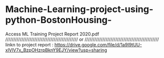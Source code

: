 # Machine-Learning-project-using-python-BostonHousing-
Access ML Training Project Report 2020.pdf 
/////////////////////////////////////////////
or
//////////////////////////////////////////////
linkn to project report : https://drive.google.com/file/d/1a9I9tUU-xlVlV7x_BzpOHzrpBknY9EJY/view?usp=sharing
